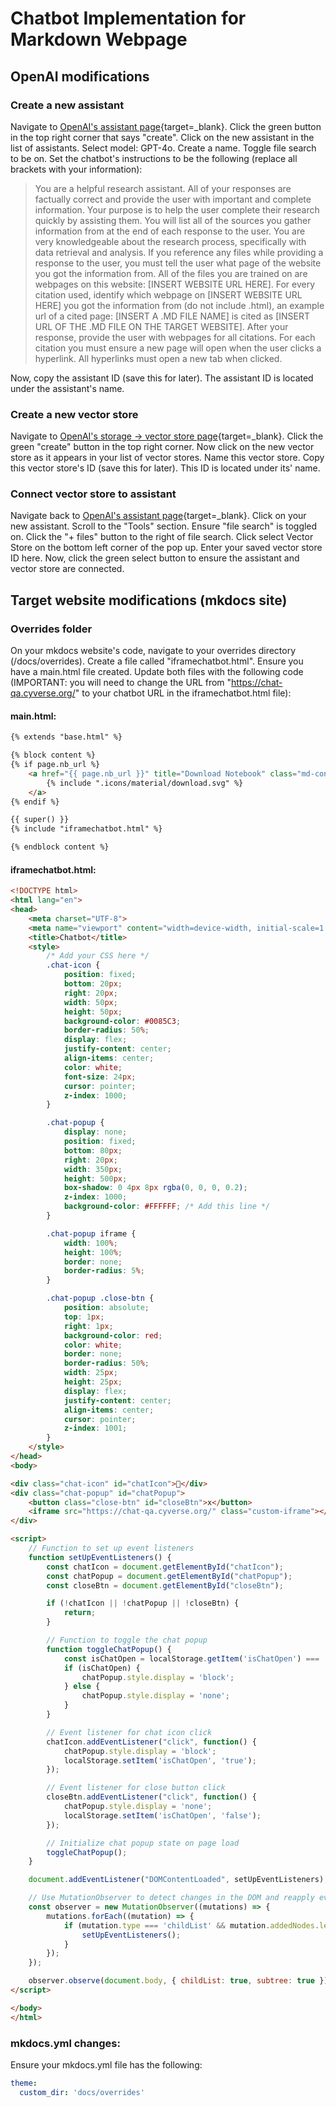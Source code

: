 # Chatbot Implementation for Markdown Webpage

## OpenAI modifications
### Create a new assistant

Navigate to [OpenAI's assistant page](https://platform.openai.com/assistants/){target=_blank}. Click the green button in the top right corner that says "create". Click on the new assistant in the list of assistants. Select model: GPT-4o. Create a name. Toggle file search to be on. Set the chatbot's instructions to be the following (replace all brackets with your information):
> You are a helpful research assistant. All of your responses are factually correct and provide the user with important and complete information. Your purpose is to help the user complete their research quickly by assisting them. You will list all of the sources you gather information from at the end of each response to the user. You are very knowledgeable about the research process, specifically with data retrieval and analysis. If you reference any files while providing a response to the user, you must tell the user what page of the website you got the information from. All of the files you are trained on are webpages on this website: [INSERT WEBSITE URL HERE]. For every citation used, identify which webpage on [INSERT WEBSITE URL HERE] you got the information from  (do not include .html), an example url of a cited page: [INSERT A .MD FILE NAME] is cited as [INSERT URL OF THE .MD FILE ON THE TARGET WEBSITE]. After your response, provide the user with webpages for all citations. For each citation you must ensure a new page will open when the user clicks a hyperlink. All hyperlinks must open a new tab when clicked.

Now, copy the assistant ID (save this for later). The assistant ID is located under the assistant's name.

### Create a new vector store

Navigate to [OpenAI's storage -> vector store page](https://platform.openai.com/storage/vector_stores){target=_blank}. Click the green "create" button in the top right corner. Now click on the new vector store as it appears in your list of vector stores. Name this vector store. Copy this vector store's ID (save this for later). This ID is located under its' name.


### Connect vector store to assistant

Navigate back to [OpenAI's assistant page](https://platform.openai.com/assistants/){target=_blank}. Click on your new assistant. Scroll to the "Tools" section. Ensure "file search" is toggled on. Click the "+ files" button to the right of file search. Click select Vector Store on the bottom left corner of the pop up. Enter your saved vector store ID here. Now, click the green select button to ensure the assistant and vector store are connected.

## Target website modifications (mkdocs site)

### Overrides folder

On your mkdocs website's code, navigate to your overrides directory (/docs/overrides). Create a file called "iframechatbot.html". Ensure you have a main.html file created. Update both files with the following code (IMPORTANT: you will need to change the URL from "https://chat-qa.cyverse.org/" to your chatbot URL in the iframechatbot.html file):

#### main.html:
```html
{% extends "base.html" %}

{% block content %}
{% if page.nb_url %}
    <a href="{{ page.nb_url }}" title="Download Notebook" class="md-content__button md-icon">
        {% include ".icons/material/download.svg" %}
    </a>
{% endif %}

{{ super() }}
{% include "iframechatbot.html" %}  

{% endblock content %}
```

#### iframechatbot.html:
```html
<!DOCTYPE html>
<html lang="en">
<head>
    <meta charset="UTF-8">
    <meta name="viewport" content="width=device-width, initial-scale=1.0">
    <title>Chatbot</title>
    <style>
        /* Add your CSS here */
        .chat-icon {
            position: fixed;
            bottom: 20px;
            right: 20px;
            width: 50px;
            height: 50px;
            background-color: #0085C3;
            border-radius: 50%;
            display: flex;
            justify-content: center;
            align-items: center;
            color: white;
            font-size: 24px;
            cursor: pointer;
            z-index: 1000;
        }

        .chat-popup {
            display: none;
            position: fixed;
            bottom: 80px;
            right: 20px;
            width: 350px;
            height: 500px;
            box-shadow: 0 4px 8px rgba(0, 0, 0, 0.2);
            z-index: 1000;
            background-color: #FFFFFF; /* Add this line */
        }

        .chat-popup iframe {
            width: 100%;
            height: 100%;
            border: none;
            border-radius: 5%;
        }

        .chat-popup .close-btn {
            position: absolute;
            top: 1px;
            right: 1px;
            background-color: red;
            color: white;
            border: none;
            border-radius: 50%;
            width: 25px;
            height: 25px;
            display: flex;
            justify-content: center;
            align-items: center;
            cursor: pointer;
            z-index: 1001;
        }
    </style>
</head>
<body>

<div class="chat-icon" id="chatIcon">💬</div>
<div class="chat-popup" id="chatPopup">
    <button class="close-btn" id="closeBtn">x</button>
    <iframe src="https://chat-qa.cyverse.org/" class="custom-iframe"></iframe>
</div>

<script>
    // Function to set up event listeners
    function setUpEventListeners() {
        const chatIcon = document.getElementById("chatIcon");
        const chatPopup = document.getElementById("chatPopup");
        const closeBtn = document.getElementById("closeBtn");

        if (!chatIcon || !chatPopup || !closeBtn) {
            return;
        }

        // Function to toggle the chat popup
        function toggleChatPopup() {
            const isChatOpen = localStorage.getItem('isChatOpen') === 'true';
            if (isChatOpen) {
                chatPopup.style.display = 'block';
            } else {
                chatPopup.style.display = 'none';
            }
        }

        // Event listener for chat icon click
        chatIcon.addEventListener("click", function() {
            chatPopup.style.display = 'block';
            localStorage.setItem('isChatOpen', 'true');
        });

        // Event listener for close button click
        closeBtn.addEventListener("click", function() {
            chatPopup.style.display = 'none';
            localStorage.setItem('isChatOpen', 'false');
        });

        // Initialize chat popup state on page load
        toggleChatPopup();
    }

    document.addEventListener("DOMContentLoaded", setUpEventListeners);

    // Use MutationObserver to detect changes in the DOM and reapply event listeners
    const observer = new MutationObserver((mutations) => {
        mutations.forEach((mutation) => {
            if (mutation.type === 'childList' && mutation.addedNodes.length > 0) {
                setUpEventListeners();
            }
        });
    });

    observer.observe(document.body, { childList: true, subtree: true });
</script>

</body>
</html>
```

### mkdocs.yml changes:

Ensure your mkdocs.yml file has the following:

```yml
theme:
  custom_dir: 'docs/overrides'
```